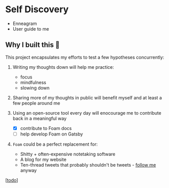 # Self Discovery

- Enneagram
- User guide to me

## Why I built this 🤔

This project encapsulates my efforts to test a few hypotheses concurrently:

1. Writing my thoughts down will help me practice:

   - focus
   - mindfulness
   - slowing down

2. Sharing more of my thoughts in public will benefit myself and at least a few people around me
3. Using an open-source tool every day will enocourage me to contribute back in a meaningful way

   - [x] contribute to Foam docs
   - [ ] help develop Foam on Gatsby

4. `Foam` could be a perfect replacement for:
   - Shitty + often-expensive notetaking software
   - A blog for my website
   - Ten-thread tweets that probably shouldn't be tweets - [follow me](https://twitter.com/martinblaws) anyway

[[todo]]

[//begin]: # "Autogenerated link references for markdown compatibility"
[todo]: todo.md "Todos"
[//end]: # "Autogenerated link references"
